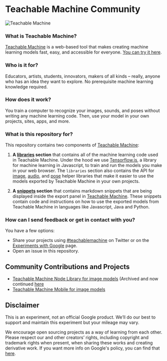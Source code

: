 # Teachable Machine Community

![Teachable Machine](./teachablemachine.gif)

### What is Teachable Machine?

[Teachable Machine](https://teachablemachine.withgoogle.com/) is a web-based tool that makes creating machine learning models fast, easy, and accessible for everyone. [You can try it here](https://teachablemachine.withgoogle.com/).

### Who is it for?

Educators, artists, students, innovators, makers of all kinds – really, anyone who has an idea they want to explore. No prerequisite machine learning knowledge required.

### How does it work?

You train a computer to recognize your images, sounds, and poses without writing any machine learning code. Then, use your model in your own projects, sites, apps, and more.

### What is this repository for?

This repository contains two components of [Teachable Machine](https://teachablemachine.withgoogle.com/):

1. **A [libraries](/libraries) section** that contains all of the machine learning code used in Teachable Machine. Under the hood we use [Tensorflow.js](https://www.tensorflow.org/js), a library for machine learning in Javascript, to train and run the models you make in your web browser. The `libraries` section also contains the API for [image](/libraries/image), [audio](/libraries/audio), and [pose](/libraries/pose) helper libraries that make it easier to use the models exported by Teachable Machine in your own projects.

2. **A [snippets](/snippets) section** that contains markdown snippets that are being displayed inside the export panel in [Teachable Machine](https://teachablemachine.withgoogle.com/). These snippets contain code and instructions on how to use the exported models from Teachable Machine in languages like Javascript, Java and Python.

### How can I send feedback or get in contact with you?

You have a few options:

- Share your projects using [#teachablemachine](https://twitter.com/hashtag/teachablemachine) on Twitter or on the [Experiments with Google](https://experiments.withgoogle.com/submit) page.
- Open an issue in this repository.

## Community Contributions and Projects

- [Teachable Machine Node Library for image models](https://github.com/tr7zw/teachablemachine-node-example) (Archived and now continued [here](https://github.com/drinkspiller/teachablemachine-node-example/)
- [Teachable Machine Mobile for image models](https://github.com/mstale007/Teachable_Machine_Mobile/tree/master)

## Disclaimer

This is an experiment, not an official Google product. We’ll do our best to support and maintain this experiment but your mileage may vary.

We encourage open sourcing projects as a way of learning from each other. Please respect our and other creators’ rights, including copyright and trademark rights when present, when sharing these works and creating derivative work. If you want more info on Google's policy, you can find that [here](https://www.google.com/permissions/).
